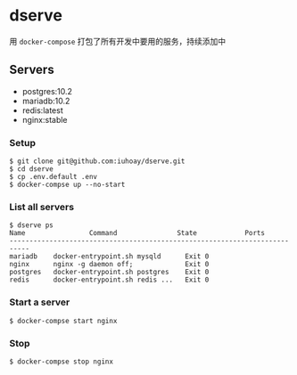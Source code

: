 # dserve

用 `docker-compose` 打包了所有开发中要用的服务，持续添加中

## Servers

- postgres:10.2
- mariadb:10.2
- redis:latest
- nginx:stable

### Setup

```shell
$ git clone git@github.com:iuhoay/dserve.git
$ cd dserve
$ cp .env.default .env
$ docker-compse up --no-start
```

### List all servers

```shell
$ dserve ps
Name                Command               State            Ports
---------------------------------------------------------------------------
mariadb    docker-entrypoint.sh mysqld      Exit 0
nginx      nginx -g daemon off;             Exit 0
postgres   docker-entrypoint.sh postgres    Exit 0
redis      docker-entrypoint.sh redis ...   Exit 0
```

### Start a server

```shell
$ docker-compse start nginx
```

### Stop

```shell
$ docker-compse stop nginx
```

